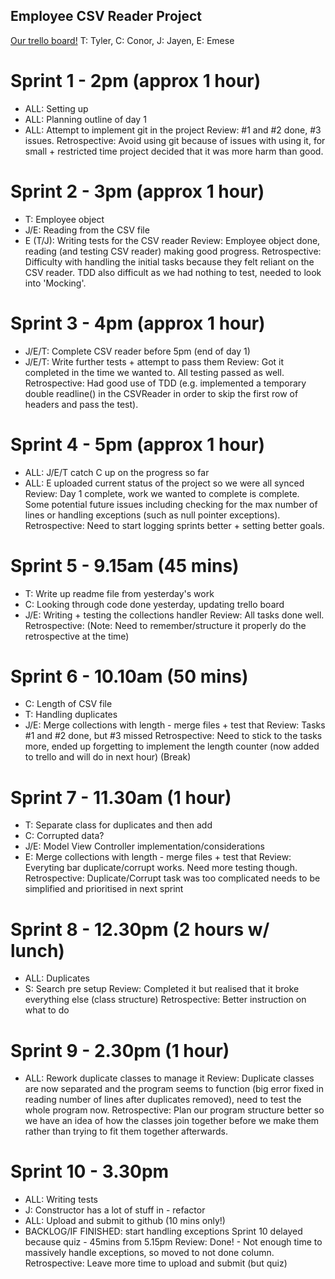 ## Employee CSV Reader Project
[Our trello board!](https://trello.com/b/yBfkTaxb/groupproject)
T: Tyler, C: Conor, J: Jayen, E: Emese
# Sprint 1 - 2pm (approx 1 hour)
* ALL: Setting up
* ALL: Planning outline of day 1
* ALL: Attempt to implement git in the project
Review: #1 and #2 done, #3 issues.
Retrospective: Avoid using git because of issues with using it, for small + restricted time project decided that it was more harm than good.
# Sprint 2 - 3pm (approx 1 hour)
* T: Employee object
* J/E: Reading from the CSV file
* E (T/J): Writing tests for the CSV reader
Review: Employee object done, reading (and testing CSV reader) making good progress.
Retrospective: Difficulty with handling the initial tasks because they felt reliant on the CSV reader. TDD also difficult as we had nothing to test, needed to look into 'Mocking'.
# Sprint 3 - 4pm (approx 1 hour)
* J/E/T: Complete CSV reader before 5pm (end of day 1)
* J/E/T: Write further tests + attempt to pass them
Review: Got it completed in the time we wanted to. All testing passed as well.
Retrospective: Had good use of TDD (e.g. implemented a temporary double readline() in the CSVReader in order to skip the first row of headers and pass the test).
# Sprint 4 - 5pm (approx 1 hour)
* ALL: J/E/T catch C up on the progress so far
* ALL: E uploaded current status of the project so we were all synced
Review: Day 1 complete, work we wanted to complete is complete. Some potential future issues including checking for the max number of lines or handling exceptions (such as null pointer exceptions).
Retrospective: Need to start logging sprints better + setting better goals.
# Sprint 5 - 9.15am (45 mins)
* T: Write up readme file from yesterday's work
* C: Looking through code done yesterday, updating trello board
* J/E: Writing + testing the collections handler
Review: All tasks done well.
Retrospective: 
(Note: Need to remember/structure it properly do the retrospective at the time)
# Sprint 6 - 10.10am (50 mins)
* C: Length of CSV file
* T: Handling duplicates
* J/E: Merge collections with length - merge files + test that
Review: Tasks #1 and #2 done, but #3 missed
Retrospective: Need to stick to the tasks more, ended up forgetting to implement the length counter (now added to trello and will do in next hour)
(Break)
# Sprint 7 - 11.30am (1 hour)
* T: Separate class for duplicates and then add
* C: Corrupted data?
* J/E: Model View Controller implementation/considerations
* E: Merge collections with length - merge files + test that
Review: Everyting bar duplicate/corrupt works. Need more testing though.
Retrospective: Duplicate/Corrupt task was too complicated needs to be simplified and prioritised in next sprint
# Sprint 8 - 12.30pm (2 hours w/ lunch)
* ALL: Duplicates
* S: Search pre setup
Review: Completed it but realised that it broke everything else (class structure)
Retrospective: Better instruction on what to do 
# Sprint 9 - 2.30pm (1 hour)
* ALL: Rework duplicate classes to manage it
Review: Duplicate classes are now separated and the program seems to function (big error fixed in reading number of lines after duplicates removed), need to test the whole program now.
Retrospective: Plan our program structure better so we have an idea of how the classes join together before we make them rather than trying to fit them together afterwards.
# Sprint 10 - 3.30pm
* ALL: Writing tests
* J: Constructor has a lot of stuff in - refactor
* ALL: Upload and submit to github (10 mins only!)
* BACKLOG/IF FINISHED: start handling exceptions
Sprint 10 delayed because quiz - 45mins from 5.15pm
Review: Done! - Not enough time to massively handle exceptions, so moved to not done column.
Retrospective: Leave more time to upload and submit (but quiz)
